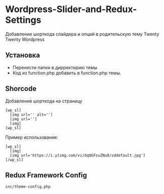 # Wordpress-Slider-and-Redux-Settings
Добавление шорткода слайдера и опций в родительскую тему Twenty Twenty Wordpress

## Установка
* Перенести папки в дирректирию темы
* Код из function.php добавить в function.php темы.
## Shorcode

Добавление шорткода на страницу
```
[wp_sl]
  [img url='' alt='']
  [img url='']
  [img]
[wp_sl]
```

Пример использования:
```
[wp_sl]
  [img]
  [img url='https://i.ytimg.com/vi/dqUGFsuZNu8/sddefault.jpg']
[/wp_sl]
```

## Redux Framework Config
```
inc/theme-config.php
```
